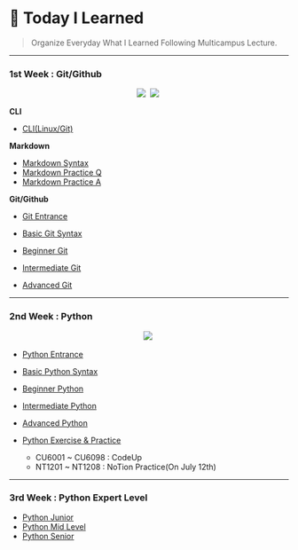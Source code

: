 # :bookmark: Today I Learned

> Organize Everyday What I Learned Following Multicampus Lecture.

***

<h3>
    1st Week : Git/Github
</h3>
<p align="center">
  <img src="https://img.shields.io/badge/Git-F05032?style=flat&logo=Git&logoColor=white"/></a>&nbsp
  <img src="https://img.shields.io/badge/GitHub-333664?style=flat&logo=GitHub&logoColor=white"/></a>&nbsp
</p>

**CLI**

* [CLI(Linux/Git)](./1week/CLI.md)

**Markdown**

* [Markdown Syntax](./1week/마크다운.md)
* [Markdown Practice Q](./1week/Markdown_practice.md)
* [Markdown Practice A](./1week/따라만들기.md)

**Git/Github**

* [Git Entrance](./1week/git_기본.md)

* [Basic Git Syntax](./1week/git_기초.md)
* [Beginner Git](./1week/git_초급.md)
* [Intermediate Git](./1week/git_중급.md)
* [Advanced Git](./1week/git_고급.md)

***

<h3>
    2nd Week : Python
</h3>
<p align="center">
  <img src="https://img.shields.io/badge/Python-ffb13b?style=flat&logo=python&logoColor=white"/></a>&nbsp 
</p>

* [Python Entrance](./2week/Python_기초.md)
* [Basic Python Syntax](./2week/Python_기본.md)
* [Beginner Python](./2week/Python_초급.md)
* [Intermediate Python](./2week/Python_중급.md)
* [Advanced Python](./2week/Python_고급.md)
* [Python Exercise & Practice](./2week/Python/)

  * CU6001 ~ CU6098 : CodeUp
  * NT1201 ~ NT1208 : NoTion Practice(On July 12th)


***

<h3>
    3rd Week : Python Expert Level
</h3>

* [Python Junior](./3week/Python_응용1.md)
* [Python Mid Level](./2week/Python_응용2.md)
* [Python Senior](./2week/Python_응용3.md)

